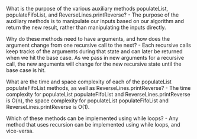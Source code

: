 What is the purpose of the various auxiliary methods populateList, populateFifoList, and ReverseLines.printReverse?
    - The purpose of the auxiliary methods is to manipulate our inputs based on our algorithm and return the new result,
        rather than manipulating the inputs directly.

Why do these methods need to have arguments, and how does the argument change from one recursive call to the next?
    - Each recursive calls keep tracks of the arguments during that state and can later be returned when we hit the base case.
        As we pass in new arguments for a recursive call, the new arguments will change
        for the new recursive state until the base case is hit.

What are the time and space complexity of each of the populateList populateFifoList methods, as well as ReverseLines.printReverse?
    - The time complexity for populateList populateFifoList and ReverseLines.printReverse is O(n),
        the space complexity for populateList populateFifoList and ReverseLines.printReverse is O(1).

Which of these methods can be implemented using while loops?
    - Any method that uses recursion can be implemented using while loops, and vice-versa.